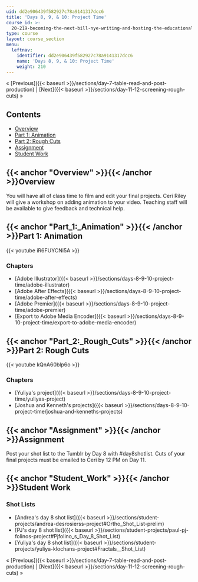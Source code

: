 ```yaml
---
uid: dd2e906439f582927c78a9141317dcc6
title: 'Days 8, 9, & 10: Project Time'
course_id: >-
  20-219-becoming-the-next-bill-nye-writing-and-hosting-the-educational-show-january-iap-2015
type: course
layout: course_section
menu:
  leftnav:
    identifier: dd2e906439f582927c78a9141317dcc6
    name: 'Days 8, 9, & 10: Project Time'
    weight: 210
---
```


« [Previous]({{< baseurl >}}/sections/day-7-table-read-and-post-production) | [Next]({{< baseurl >}}/sections/day-11-12-screening-rough-cuts) »

Contents
--------

*   [Overview](#Overview)
*   [Part 1: Animation](#Part_1:_Animation)
*   [Part 2: Rough Cuts](#Part_2:_Rough_Cuts)
*   [Assignment](#Assignment)
*   [Student Work](#Student_Work)

{{< anchor "Overview" >}}{{< /anchor >}}Overview
------------------------------------------------

You will have all of class time to film and edit your final projects. Ceri Riley will give a workshop on adding animation to your video. Teaching staff will be available to give feedback and technical help.

{{< anchor "Part_1:_Animation" >}}{{< /anchor >}}Part 1: Animation
------------------------------------------------------------------

{{< youtube iR6FUYCNi5A >}}

### Chapters

*   [Adobe Illustrator]({{< baseurl >}}/sections/days-8-9-10-project-time/adobe-illustrator)
*   [Adobe After Effects]({{< baseurl >}}/sections/days-8-9-10-project-time/adobe-after-effects)
*   [Adobe Premier]({{< baseurl >}}/sections/days-8-9-10-project-time/adobe-premier)
*   [Export to Adobe Media Encoder]({{< baseurl >}}/sections/days-8-9-10-project-time/export-to-adobe-media-encoder)

{{< anchor "Part_2:_Rough_Cuts" >}}{{< /anchor >}}Part 2: Rough Cuts
--------------------------------------------------------------------

{{< youtube kQnA60blp6o >}}

### Chapters

*   [Yuliya's project]({{< baseurl >}}/sections/days-8-9-10-project-time/yuliyas-project)
*   [Joshua and Kenneth's projects]({{< baseurl >}}/sections/days-8-9-10-project-time/joshua-and-kenneths-projects)

{{< anchor "Assignment" >}}{{< /anchor >}}Assignment
----------------------------------------------------

Post your shot list to the Tumblr by Day 8 with #day8shotlist. Cuts of your final projects must be emailed to Ceri by 12 PM on Day 11.

{{< anchor "Student_Work" >}}{{< /anchor >}}Student Work
--------------------------------------------------------

### Shot Lists

*   [Andrea's day 8 shot list]({{< baseurl >}}/sections/student-projects/andrea-desrosierss-project#Ortho_Shot_List-prelim)
*   [PJ's day 8 shot list]({{< baseurl >}}/sections/student-projects/paul-pj-folinos-project#Pjfolino_s_Day_8_Shot_List)
*   [Yuliya's day 8 shot list]({{< baseurl >}}/sections/student-projects/yuliya-klochans-project#Fractals__Shot_List)

« [Previous]({{< baseurl >}}/sections/day-7-table-read-and-post-production) | [Next]({{< baseurl >}}/sections/day-11-12-screening-rough-cuts) »